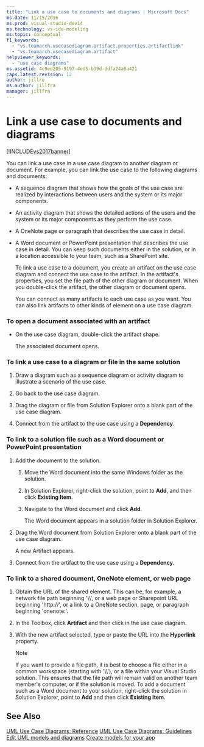 ```yaml
---
title: "Link a use case to documents and diagrams | Microsoft Docs"
ms.date: 11/15/2016
ms.prod: visual-studio-dev14
ms.technology: vs-ide-modeling
ms.topic: conceptual
f1_keywords:
  - "vs.teamarch.usecasediagram.artifact.properties.artifactlink"
  - "vs.teamarch.usecasediagram.artifact"
helpviewer_keywords:
  - "use case diagrams"
ms.assetid: 4c9ed205-9197-4ed5-b39d-ddfa24a0a421
caps.latest.revision: 12
author: jillre
ms.author: jillfra
manager: jillfra
---
```

# Link a use case to documents and diagrams
[!INCLUDE[vs2017banner](../includes/vs2017banner.md)]

You can link a use case in a use case diagram to another diagram or document. For example, you can link the use case to the following diagrams and documents:

- A sequence diagram that shows how the goals of the use case are realized by interactions between users and the system or its major components.

- An activity diagram that shows the detailed actions of the users and the system or its major components as they perform the use case.

- A OneNote page or paragraph that describes the use case in detail.

- A Word document or PowerPoint presentation that describes the use case in detail. You can keep such documents either in the solution, or in a location accessible to your team, such as a SharePoint site.

  To link a use case to a document, you create an artifact on the use case diagram and connect the use case to the artifact. In the artifact's properties, you set the file path of the other diagram or document. When you double-click the artifact, the other diagram or document opens.

  You can connect as many artifacts to each use case as you want. You can also link artifacts to other kinds of element on a use case diagram.

### To open a document associated with an artifact

- On the use case diagram, double-click the artifact shape.

     The associated document opens.

### To link a use case to a diagram or file in the same solution

1. Draw a diagram such as a sequence diagram or activity diagram to illustrate a scenario of the use case.

2. Go back to the use case diagram.

3. Drag the diagram or file from Solution Explorer onto a blank part of the use case diagram.

4. Connect from the artifact to the use case using a **Dependency**.

### To link to a solution file such as a Word document or PowerPoint presentation

1. Add the document to the solution.

    1. Move the Word document into the same Windows folder as the solution.

    2. In Solution Explorer, right-click the solution, point to **Add**, and then click **Existing Item**.

    3. Navigate to the Word document and click **Add**.

         The Word document appears in a solution folder in Solution Explorer.

2. Drag the Word document from Solution Explorer onto a blank part of the use case diagram.

     A new Artifact appears.

3. Connect from the artifact to the use case using a **Dependency**.

### To link to a shared document, OneNote element, or web page

1. Obtain the URL of the shared element. This can be, for example, a network file path beginning '\\\\', or a web page or Sharepoint URL beginning 'http://', or a link to a OneNote section, page, or paragraph beginning 'onenote:'.

2. In the Toolbox, click **Artifact** and then click in the use case diagram.

3. With the new artifact selected, type or paste the URL into the **Hyperlink** property.

    > [!NOTE]
    > If you want to provide a file path, it is best to choose a file either in a common workspace (starting with '\\\\'), or a file within your Visual Studio solution. This ensures that the file path will remain valid on another team member's computer, or if the solution is moved. To add a document such as a Word document to your solution, right-click the solution in Solution Explorer, point to **Add** and then click **Existing Item**.

## See Also
 [UML Use Case Diagrams: Reference](../modeling/uml-use-case-diagrams-reference.md)
 [UML Use Case Diagrams: Guidelines](../modeling/uml-use-case-diagrams-guidelines.md)
 [Edit UML models and diagrams](../modeling/edit-uml-models-and-diagrams.md)
 [Create models for your app](../modeling/create-models-for-your-app.md)
